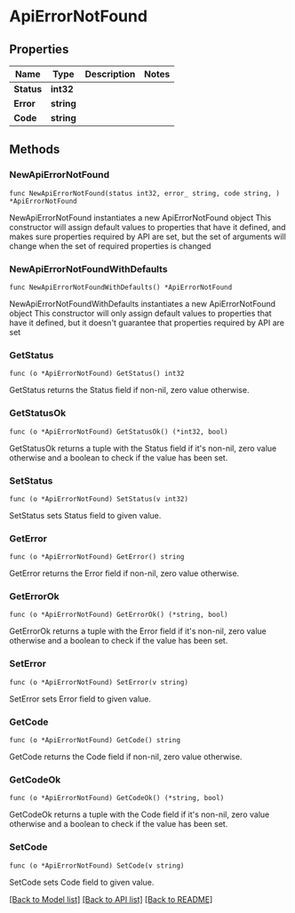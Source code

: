 # ApiErrorNotFound

## Properties

Name | Type | Description | Notes
------------ | ------------- | ------------- | -------------
**Status** | **int32** |  | 
**Error** | **string** |  | 
**Code** | **string** |  | 

## Methods

### NewApiErrorNotFound

`func NewApiErrorNotFound(status int32, error_ string, code string, ) *ApiErrorNotFound`

NewApiErrorNotFound instantiates a new ApiErrorNotFound object
This constructor will assign default values to properties that have it defined,
and makes sure properties required by API are set, but the set of arguments
will change when the set of required properties is changed

### NewApiErrorNotFoundWithDefaults

`func NewApiErrorNotFoundWithDefaults() *ApiErrorNotFound`

NewApiErrorNotFoundWithDefaults instantiates a new ApiErrorNotFound object
This constructor will only assign default values to properties that have it defined,
but it doesn't guarantee that properties required by API are set

### GetStatus

`func (o *ApiErrorNotFound) GetStatus() int32`

GetStatus returns the Status field if non-nil, zero value otherwise.

### GetStatusOk

`func (o *ApiErrorNotFound) GetStatusOk() (*int32, bool)`

GetStatusOk returns a tuple with the Status field if it's non-nil, zero value otherwise
and a boolean to check if the value has been set.

### SetStatus

`func (o *ApiErrorNotFound) SetStatus(v int32)`

SetStatus sets Status field to given value.


### GetError

`func (o *ApiErrorNotFound) GetError() string`

GetError returns the Error field if non-nil, zero value otherwise.

### GetErrorOk

`func (o *ApiErrorNotFound) GetErrorOk() (*string, bool)`

GetErrorOk returns a tuple with the Error field if it's non-nil, zero value otherwise
and a boolean to check if the value has been set.

### SetError

`func (o *ApiErrorNotFound) SetError(v string)`

SetError sets Error field to given value.


### GetCode

`func (o *ApiErrorNotFound) GetCode() string`

GetCode returns the Code field if non-nil, zero value otherwise.

### GetCodeOk

`func (o *ApiErrorNotFound) GetCodeOk() (*string, bool)`

GetCodeOk returns a tuple with the Code field if it's non-nil, zero value otherwise
and a boolean to check if the value has been set.

### SetCode

`func (o *ApiErrorNotFound) SetCode(v string)`

SetCode sets Code field to given value.



[[Back to Model list]](../README.md#documentation-for-models) [[Back to API list]](../README.md#documentation-for-api-endpoints) [[Back to README]](../README.md)


